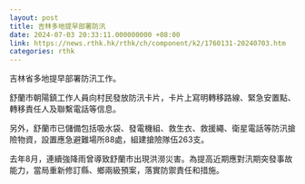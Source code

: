 ```yaml
---
layout: post
title: 吉林多地提早部署防汛
date: 2024-07-03 20:33:11.000000000 +08:00
link: https://news.rthk.hk/rthk/ch/component/k2/1760131-20240703.htm
categories: rthk
---
```


吉林省多地提早部署防汛工作。

舒蘭市朝陽鎮工作人員向村民發放防汛卡片，卡片上寫明轉移路線、緊急安置點、轉移責任人及聯繫電話等信息。

另外，舒蘭市已儲備包括吸水袋、發電機組、救生衣、救援繩、衛星電話等防汛搶險物資，設置應急避難場所88處，組建搶險隊伍263支。

去年8月，連續強降雨曾導致舒蘭市出現洪澇災害。為提高近期應對汛期突發事故能力，當局重新修訂縣、鄉兩級預案，落實防禦責任和措施。
